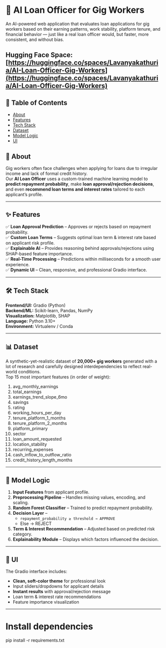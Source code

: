 # 🤖 AI Loan Officer for Gig Workers

An AI-powered web application that evaluates loan applications for gig workers based on their earning patterns, work stability, platform tenure, and financial behavior — just like a real loan officer would, but faster, more consistent, and without bias.

Hugging Face Space: [https://huggingface.co/spaces/Lavanyakathuria/AI-Loan-Officer-Gig-Workers](https://huggingface.co/spaces/Lavanyakathuria/AI-Loan-Officer-Gig-Workers)
---

## 📌 Table of Contents
- [About](#about)
- [Features](#features)
- [Tech Stack](#tech-stack)
- [Dataset](#dataset)
- [Model Logic](#model-logic)
- [UI](#ui)


## 📖 About
Gig workers often face challenges when applying for loans due to irregular income and lack of formal credit history.  
Our **AI Loan Officer** uses a custom-trained machine learning model to **predict repayment probability**, make **loan approval/rejection decisions**, and even **recommend loan terms and interest rates** tailored to each applicant’s profile.

---

## ✨ Features
✅ **Loan Approval Prediction** – Approves or rejects based on repayment probability.  
✅ **Custom Loan Terms** – Suggests optimal loan term & interest rate based on applicant risk profile.  
✅ **Explainable AI** – Provides reasoning behind approvals/rejections using SHAP-based feature importance.  
✅ **Real-Time Processing** – Predictions within milliseconds for a smooth user experience.  
✅ **Dynamic UI** – Clean, responsive, and professional Gradio interface.

---

## 🛠 Tech Stack
**Frontend/UI:** Gradio (Python)  
**Backend/ML:** Scikit-learn, Pandas, NumPy  
**Visualization:** Matplotlib, SHAP  
**Language:** Python 3.10+  
**Environment:** Virtualenv / Conda  

---

## 📊 Dataset
A synthetic-yet-realistic dataset of **20,000+ gig workers** generated with a lot of research and carefully designed interdependencies to reflect real-world conditions.  
Top 15 most important features (in order of weight):

1. avg_monthly_earnings  
2. total_earnings  
3. earnings_trend_slope_6mo  
4. savings  
5. rating  
6. working_hours_per_day  
7. tenure_platform_1_months  
8. tenure_platform_2_months  
9. platform_primary  
10. sector  
11. loan_amount_requested  
12. location_stability  
13. recurring_expenses  
14. cash_inflow_to_outflow_ratio  
15. credit_history_length_months  

---

## 🧠 Model Logic
1. **Input Features** from applicant profile.  
2. **Preprocessing Pipeline** – Handles missing values, encoding, and scaling.  
3. **Random Forest Classifier** – Trained to predict repayment probability.  
4. **Decision Layer** –  
   - `repayment_probability ≥ threshold → APPROVE`  
   - Else → REJECT  
5. **Term & Interest Recommendation** – Adjusted based on predicted risk category.  
6. **Explainability Module** – Displays which factors influenced the decision.

---

## 🎨 UI
The Gradio interface includes:
- **Clean, soft-color theme** for professional look
- Input sliders/dropdowns for applicant details
- **Instant results** with approval/rejection message
- Loan term & interest rate recommendations
- Feature importance visualization

---


# Install dependencies
pip install -r requirements.txt
